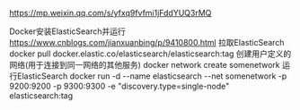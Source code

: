https://mp.weixin.qq.com/s/yfxq9fvfmi1jFddYUQ3rMQ



Docker安装ElasticSearch并运行
https://www.cnblogs.com/jianxuanbing/p/9410800.html
拉取ElasticSearch
docker pull docker.elastic.co/elasticsearch/elasticsearch:tag
创建用户定义的网络(用于连接到同一网络的其他服务)
docker network create somenetwork
运行ElasticSearch
docker run -d --name elasticsearch --net somenetwork -p 9200:9200 -p 9300:9300 -e "discovery.type=single-node" elasticsearch:tag